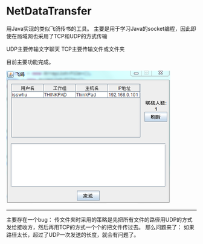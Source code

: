 NetDataTransfer
===============

用Java实现的类似飞鸽传书的工具。
主要是用于学习Java的socket编程，因此即使在局域网也采用了TCP和UDP的方式传输

UDP主要传输文字聊天
TCP主要传输文件或文件夹

目前主要功能完成。

![image](https://github.com/isswanging/NetDataTransfer/blob/master/img-folder/%E7%95%8C%E9%9D%A2.png)

-----------------------------

主要存在一个bug：
传文件夹时采用的策略是先把所有文件的路径用UDP的方式发给接收方，然后再用TCP的方式一个个的把文件传过去。
那么问题来了：
如果路径太长，超过了UDP一次发送的长度，就会有问题了。
